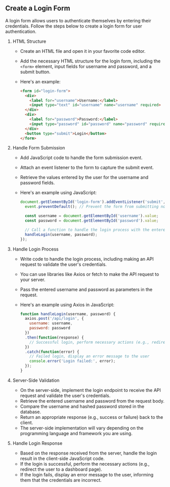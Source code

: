 
## Create a Login Form

A login form allows users to authenticate themselves by entering their credentials. Follow the steps below to create a login form for user authentication.

1. HTML Structure
   - Create an HTML file and open it in your favorite code editor.
   - Add the necessary HTML structure for the login form, including the `<form>` element, input fields for username and password, and a submit button.
   - Here's an example:

      ```html
      <form id="login-form">
        <div>
          <label for="username">Username:</label>
          <input type="text" id="username" name="username" required>
        </div>
        <div>
          <label for="password">Password:</label>
          <input type="password" id="password" name="password" required>
        </div>
        <button type="submit">Login</button>
      </form>
      ```

2. Handle Form Submission
   - Add JavaScript code to handle the form submission event.
   - Attach an event listener to the form to capture the submit event.
   - Retrieve the values entered by the user for the username and password fields.
   - Here's an example using JavaScript:

      ```javascript
      document.getElementById('login-form').addEventListener('submit', function(event) {
        event.preventDefault(); // Prevent the form from submitting normally

        const username = document.getElementById('username').value;
        const password = document.getElementById('password').value;

        // Call a function to handle the login process with the entered credentials
        handleLogin(username, password);
      });
      ```

3. Handle Login Process
   - Write code to handle the login process, including making an API request to validate the user's credentials.
   - You can use libraries like Axios or fetch to make the API request to your server.
   - Pass the entered username and password as parameters in the request.
   - Here's an example using Axios in JavaScript:

      ```javascript
      function handleLogin(username, password) {
        axios.post('/api/login', {
          username: username,
          password: password
        })
        .then(function(response) {
          // Successful login, perform necessary actions (e.g., redirect to a dashboard)
        })
        .catch(function(error) {
          // Failed login, display an error message to the user
          console.error('Login failed:', error);
        });
      }
      ```

4. Server-Side Validation
   - On the server-side, implement the login endpoint to receive the API request and validate the user's credentials.
   - Retrieve the entered username and password from the request body.
   - Compare the username and hashed password stored in the database.
   - Return an appropriate response (e.g., success or failure) back to the client.
   - The server-side implementation will vary depending on the programming language and framework you are using.

5. Handle Login Response
   - Based on the response received from the server, handle the login result in the client-side JavaScript code.
   - If the login is successful, perform the necessary actions (e.g., redirect the user to a dashboard page).
   - If the login fails, display an error message to the user, informing them that the credentials are incorrect.


